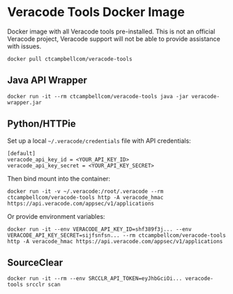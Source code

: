 # Veracode Tools Docker Image

Docker image with all Veracode tools pre-installed. This is not an official Veracode project, Veracode support will not be able to provide assistance with issues.

    docker pull ctcampbellcom/veracode-tools

## Java API Wrapper

    docker run -it --rm ctcampbellcom/veracode-tools java -jar veracode-wrapper.jar

## Python/HTTPie

Set up a local `~/.veracode/credentials` file with API credentials:

    [default]
    veracode_api_key_id = <YOUR_API_KEY_ID>
    veracode_api_key_secret = <YOUR_API_KEY_SECRET>

Then bind mount into the container:

    docker run -it -v ~/.veracode:/root/.veracode --rm ctcampbellcom/veracode-tools http -A veracode_hmac https://api.veracode.com/appsec/v1/applications
    
Or provide environment variables:

    docker run -it --env VERACODE_API_KEY_ID=shf389f3j... --env VERACODE_API_KEY_SECRET=sijfsnfsn... --rm ctcampbellcom/veracode-tools http -A veracode_hmac https://api.veracode.com/appsec/v1/applications

## SourceClear

    docker run -it --rm --env SRCCLR_API_TOKEN=eyJhbGciOi... veracode-tools srcclr scan
